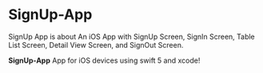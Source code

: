 # SignUp-App
SignUp App is about An iOS App with SignUp Screen, SignIn Screen, Table List Screen, Detail View Screen, and SignOut Screen.

**SignUp-App** App for iOS devices using swift 5 and xcode!
